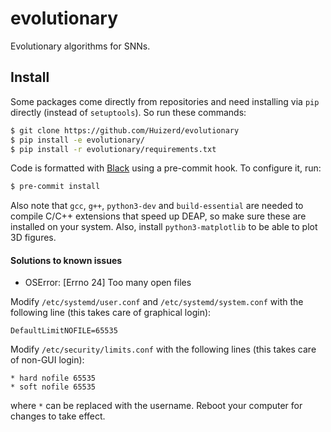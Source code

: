 # evolutionary
Evolutionary algorithms for SNNs.

## Install
Some packages come directly from repositories and need installing via `pip` directly (instead of `setuptools`). So run these commands:

```bash
$ git clone https://github.com/Huizerd/evolutionary
$ pip install -e evolutionary/
$ pip install -r evolutionary/requirements.txt
```

Code is formatted with [Black](https://github.com/psf/black) using a pre-commit hook. To configure it, run:

```bash
$ pre-commit install
```

Also note that `gcc`, `g++`, `python3-dev` and `build-essential` are needed to compile C/C++ extensions that speed up DEAP, so make sure these are installed on your system. Also, install `python3-matplotlib` to be able to plot 3D figures.

#### Solutions to known issues

- OSError: [Errno 24] Too many open files

Modify `/etc/systemd/user.conf` and `/etc/systemd/system.conf` with the following line (this takes care of graphical login):

```
DefaultLimitNOFILE=65535
```

Modify `/etc/security/limits.conf` with the following lines (this takes care of non-GUI login):

```
* hard nofile 65535
* soft nofile 65535
```

where `*` can be replaced with the username. Reboot your computer for changes to take effect.
